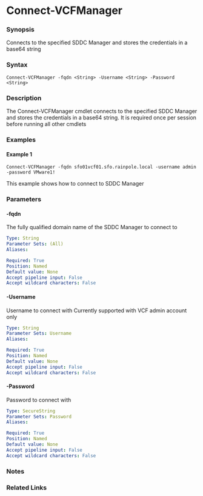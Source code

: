 # Connect-VCFManager

### Synopsis
Connects to the specified SDDC Manager and stores the credentials in a base64 string

### Syntax
```
Connect-VCFManager -fqdn <String> -Username <String> -Password <String>
```

### Description
The Connect-VCFManager cmdlet connects to the specified SDDC Manager and stores the credentials
in a base64 string. It is required once per session before running all other cmdlets

### Examples
#### Example 1
```
Connect-VCFManager -fqdn sfo01vcf01.sfo.rainpole.local -username admin -password VMware1!
```
This example shows how to connect to SDDC Manager

### Parameters

#### -fqdn
The fully qualified domain name of the SDDC Manager to connect to

```yaml
Type: String
Parameter Sets: (All)
Aliases:

Required: True
Position: Named
Default value: None
Accept pipeline input: False
Accept wildcard characters: False
```

#### -Username
Username to connect with
Currently supported with VCF admin account only

```yaml
Type: String
Parameter Sets: Username
Aliases:

Required: True
Position: Named
Default value: None
Accept pipeline input: False
Accept wildcard characters: False
```

#### -Password
Password to connect with

```yaml
Type: SecureString
Parameter Sets: Password
Aliases:

Required: True
Position: Named
Default value: None
Accept pipeline input: False
Accept wildcard characters: False
```

### Notes

### Related Links
